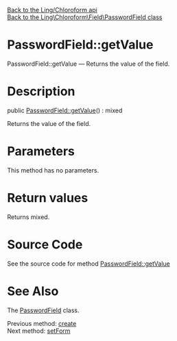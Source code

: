 [Back to the Ling/Chloroform api](https://github.com/lingtalfi/Chloroform/blob/master/doc/api/Ling/Chloroform.md)<br>
[Back to the Ling\Chloroform\Field\PasswordField class](https://github.com/lingtalfi/Chloroform/blob/master/doc/api/Ling/Chloroform/Field/PasswordField.md)


PasswordField::getValue
================



PasswordField::getValue — Returns the value of the field.




Description
================


public [PasswordField::getValue](https://github.com/lingtalfi/Chloroform/blob/master/doc/api/Ling/Chloroform/Field/PasswordField/getValue.md)() : mixed




Returns the value of the field.




Parameters
================

This method has no parameters.


Return values
================

Returns mixed.








Source Code
===========
See the source code for method [PasswordField::getValue](https://github.com/lingtalfi/Chloroform/blob/master/Field/PasswordField.php#L41-L44)


See Also
================

The [PasswordField](https://github.com/lingtalfi/Chloroform/blob/master/doc/api/Ling/Chloroform/Field/PasswordField.md) class.

Previous method: [create](https://github.com/lingtalfi/Chloroform/blob/master/doc/api/Ling/Chloroform/Field/PasswordField/create.md)<br>Next method: [setForm](https://github.com/lingtalfi/Chloroform/blob/master/doc/api/Ling/Chloroform/Field/PasswordField/setForm.md)<br>


